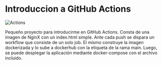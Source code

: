 # Introduccion a GitHub Actions
![Actions](https://github.com/Matias-L/test_github_actions/actions/workflows/actions.yml/badge.svg)

Pequeño proyecto para introducirme en GitHub Actions.
Consta de una imagen de NginX con un index.html simple.
Ante cada push se dispara un workflow que consiste de un solo job. El mismo construye la imagen dockerizada y lo sube 
a dockerhub con la etiqueta de la rama main.
Luego, se puede desplegar la aplicación mediante docker-compose con el archivo incluido.  